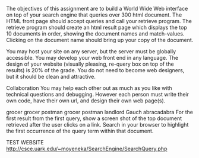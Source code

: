 
The objectives of this assignment are to build a World Wide Web interface on top of your search engine that queries over 300 html document. The HTML front page should accept queries and call your retrieve program. The retrieve program should create an html result page which displays the top 10 documents in order, showing the document names and match-values. Clicking on the document name should bring up your copy of the document.

You may host your site on any server, but the server must be globally accessible. You may develop your web front end in any language. The design of your website (visually pleasing, re-query box on top of the results) is 20% of the grade. You do not need to become web designers, but it should be clean and attractive.

Collaboration
You may help each other out as much as you like with technical questions and debugging. However each person must write their own code, have their own url, and design their own web page(s).

grocer
grocer postman
grocer postman landlord
Gauch
abracadabra
For the first result from the first query, show a screen shot of the top document retrieved after the user clicks on a link. Search in your browser to highlight the first occurrence of the query term within that document.

TEST WEBSITE
http://csce.uark.edu/~moyeneka/SearchEngine/SearchQuery.php
